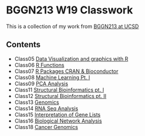 # BGGN213 W19 Classwork

This is a collection of my work from [BGGN213 at UCSD](https://mattmaxwell1995.github.io/bggn213/)

## Contents
 - Class05 [Data Visualization and graphics with R](https://github.com/mattmaxwell1995/bggn213/blob/master/class05/class05.R)
 - Class06 [R Functions](file:///C:/Users/mattm/Desktop/Foundations%20of%20Bioinformatics/bggn213_github/class06/class6_RMD.html)
 - Class07 [R Packages CRAN & Bioconductor]()
 - Class08 [Machine Learning Pt. I]()
 - Class09 [PCA Analysis](https://github.com/mattmaxwell1995/bggn213/blob/master/class09/class09.md)
 - Class11 [Structural Bioinformatics pt. I](https://github.com/mattmaxwell1995/bggn213/blob/master/class11/class11.md)
 - Class12 [Structural Bioinformatics pt. II](https://github.com/mattmaxwell1995/bggn213/blob/master/class12/class12.md)
 - Class13 [Genomics](https://github.com/mattmaxwell1995/bggn213/blob/master/class13/class13.md)
 - Class14 [RNA Seq Analysis](https://github.com/mattmaxwell1995/bggn213/blob/master/class14/class14.md)
 - Class15 [Interpretation of Gene Lists](https://github.com/mattmaxwell1995/bggn213/blob/master/class15/class15.md)
 - Class16 [Biological Network Analysis](https://github.com/mattmaxwell1995/bggn213/blob/master/class16/galFiltered.sif_1(1).png)
 - Class18 [Cancer Genomics](https://github.com/mattmaxwell1995/bggn213/blob/master/class18/class18.md)
 

